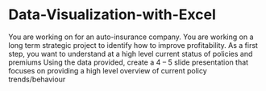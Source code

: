 # Data-Visualization-with-Excel
You are working on for an auto-insurance company. You are working on a long term strategic project to identify how to improve profitability. As a first step, you want to understand at a high level current status of policies and premiums Using the data provided, create a 4 – 5 slide presentation that focuses on providing a high level overview of current policy trends/behaviour
